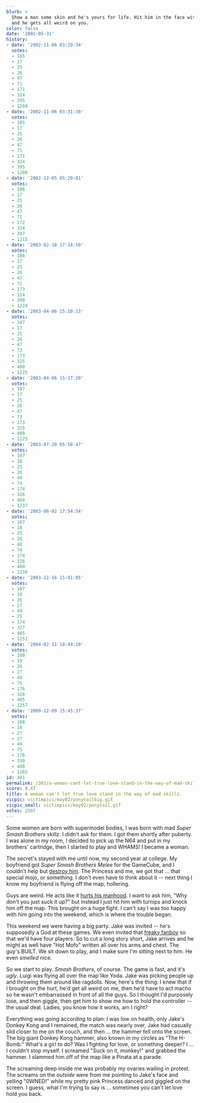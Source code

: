 ```yaml
---
blurb: >
  Show a man some skin and he's yours for life. Hit him in the face with a giant turnip
  and he gets all weird on you.
color: false
date: '2002-05-31'
history:
- date: '2002-11-06 03:29:34'
  votes:
  - 105
  - 17
  - 25
  - 26
  - 47
  - 71
  - 171
  - 324
  - 395
  - 1208
- date: '2002-11-06 03:31:30'
  votes:
  - 105
  - 17
  - 25
  - 26
  - 47
  - 71
  - 171
  - 324
  - 395
  - 1208
- date: '2002-12-05 05:20:01'
  votes:
  - 106
  - 17
  - 25
  - 26
  - 47
  - 71
  - 172
  - 324
  - 397
  - 1215
- date: '2003-02-18 17:14:50'
  votes:
  - 106
  - 17
  - 25
  - 26
  - 47
  - 72
  - 173
  - 324
  - 398
  - 1224
- date: '2003-04-06 15:10:13'
  votes:
  - 107
  - 17
  - 25
  - 26
  - 47
  - 73
  - 173
  - 325
  - 400
  - 1225
- date: '2003-04-06 15:17:20'
  votes:
  - 107
  - 17
  - 25
  - 26
  - 47
  - 73
  - 173
  - 325
  - 400
  - 1225
- date: '2003-07-20 05:58:47'
  votes:
  - 107
  - 18
  - 25
  - 26
  - 48
  - 74
  - 174
  - 326
  - 404
  - 1237
- date: '2003-08-02 17:54:54'
  votes:
  - 107
  - 18
  - 25
  - 26
  - 48
  - 74
  - 174
  - 326
  - 404
  - 1238
- date: '2003-12-16 15:01:05'
  votes:
  - 107
  - 19
  - 26
  - 27
  - 49
  - 75
  - 174
  - 327
  - 405
  - 1251
- date: '2004-02-11 18:49:10'
  votes:
  - 108
  - 19
  - 26
  - 27
  - 49
  - 75
  - 176
  - 328
  - 405
  - 1257
- date: '2009-12-09 15:45:37'
  votes:
  - 108
  - 19
  - 27
  - 27
  - 49
  - 75
  - 176
  - 330
  - 408
  - 1265
id: 381
permalink: /381/a-woman-cant-let-true-love-stand-in-the-way-of-mad-skillz/
score: 8.47
title: A woman can't let true love stand in the way of mad skillz.
vicpic: victimpics/may02/ponytailbig.gif
vicpic_small: victimpics/may02/ponytail.gif
votes: 2507
---
```


Some women are born with supermodel bodies, I was born with mad *Super
Smash Brothers* skillz. I didn't ask for them. I got them shortly after
puberty. I was alone in my room, I decided to pick up the N64 and put in
my brothers' cartridge, then I started to play and WHAMS! I became a
woman.

The secret's stayed with me until now, my second year at college. My
boyfriend got *Super Smash Brothers Melee* for the GameCube, and I
couldn't help but [destroy him](%ARTICLE[379]%). The Princess and
me, we got that ... that special mojo, or something. I don't even have
to think about it -- next thing I know my boyfriend is flying off the
map, hollering.

Guys are weird. He acts like it [hurts his manhood](%ARTICLE[379]%).
I want to ask him, "Why don't you just suck it up?" but instead I just
hit him with turnips and knock him off the map. This brought on a huge
fight. I can't say I was too happy with him going into the weekend,
which is where the trouble began.

This weekend we were having a big party. Jake was invited -- he's
supposedly a God at these games. We even invited that [freaky
fanboy](%ARTICLE[380]%) so that we'd have four players. So to cut a
long story short, Jake arrives and he might as well have "Hot Mofo"
written all over his arms and chest. The guy's BUILT. We sit down to
play, and I make sure I'm sitting next to *him*. He even *smelled* nice.

So we start to play. *Smash Brothers*, of course. The game is fast, and
it's *ugly*. Luigi was flying all over the map like Yoda. Jake was
picking people up and throwing them around like ragdolls. Now, here's
the thing: I knew that if I brought on the hurt, he'd get all weird on
me, then he'd have to act macho so he wasn't embarrassed in front of all
the guys. So I thought I'd purposely lose, and then giggle, then get him
to show me how to hold the controller -- the usual deal. Ladies, you
know how it works, am I right?

Everything was going according to plan: I was low on health, only Jake's
Donkey Kong and I remained, the match was nearly over, Jake had casually
slid closer to me on the couch, and then ... the hammer fell onto the
screen. The big giant Donkey Kong hammer, also known in my circles as
"The H-Bomb." What's a girl to do? Was I fighting for love, or something
deeper? I ... I couldn't stop myself. I screamed "Suck on it, monkey!"
and grabbed the hammer. I slammed him off of the map like a Pinata at a
parade.

The screaming deep inside me was probably my ovaries wailing in protest.
The screams on the *outside* were from me pointing to Jake's face and
yelling "0WNED!" while my pretty pink Princess danced and giggled on the
screen. I guess, what I'm trying to say is ... sometimes you can't let
love hold you back.